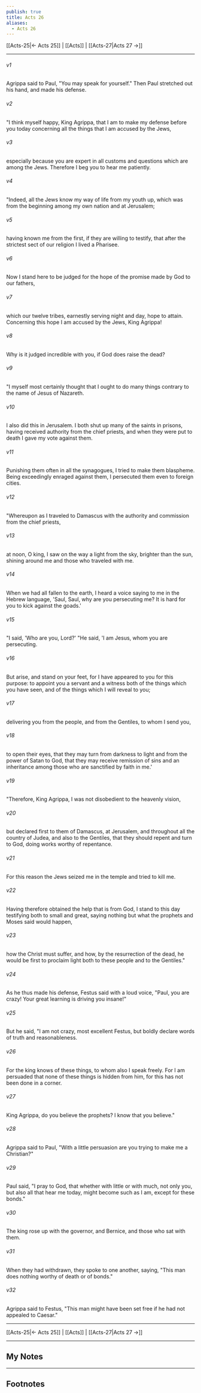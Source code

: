 ```yaml
---
publish: true
title: Acts 26
aliases:
  - Acts 26
---
```


[[Acts-25|← Acts 25]] | [[Acts]] | [[Acts-27|Acts 27 →]]
***



###### v1 
Agrippa said to Paul, "You may speak for yourself." Then Paul stretched out his hand, and made his defense. 

###### v2 
"I think myself happy, King Agrippa, that I am to make my defense before you today concerning all the things that I am accused by the Jews, 

###### v3 
especially because you are expert in all customs and questions which are among the Jews. Therefore I beg you to hear me patiently. 

###### v4 
"Indeed, all the Jews know my way of life from my youth up, which was from the beginning among my own nation and at Jerusalem; 

###### v5 
having known me from the first, if they are willing to testify, that after the strictest sect of our religion I lived a Pharisee. 

###### v6 
Now I stand here to be judged for the hope of the promise made by God to our fathers, 

###### v7 
which our twelve tribes, earnestly serving night and day, hope to attain. Concerning this hope I am accused by the Jews, King Agrippa! 

###### v8 
Why is it judged incredible with you, if God does raise the dead? 

###### v9 
"I myself most certainly thought that I ought to do many things contrary to the name of Jesus of Nazareth. 

###### v10 
I also did this in Jerusalem. I both shut up many of the saints in prisons, having received authority from the chief priests, and when they were put to death I gave my vote against them. 

###### v11 
Punishing them often in all the synagogues, I tried to make them blaspheme. Being exceedingly enraged against them, I persecuted them even to foreign cities. 

###### v12 
"Whereupon as I traveled to Damascus with the authority and commission from the chief priests, 

###### v13 
at noon, O king, I saw on the way a light from the sky, brighter than the sun, shining around me and those who traveled with me. 

###### v14 
When we had all fallen to the earth, I heard a voice saying to me in the Hebrew language, 'Saul, Saul, why are you persecuting me? It is hard for you to kick against the goads.' 

###### v15 
"I said, 'Who are you, Lord?' "He said, 'I am Jesus, whom you are persecuting. 

###### v16 
But arise, and stand on your feet, for I have appeared to you for this purpose: to appoint you a servant and a witness both of the things which you have seen, and of the things which I will reveal to you; 

###### v17 
delivering you from the people, and from the Gentiles, to whom I send you, 

###### v18 
to open their eyes, that they may turn from darkness to light and from the power of Satan to God, that they may receive remission of sins and an inheritance among those who are sanctified by faith in me.' 

###### v19 
"Therefore, King Agrippa, I was not disobedient to the heavenly vision, 

###### v20 
but declared first to them of Damascus, at Jerusalem, and throughout all the country of Judea, and also to the Gentiles, that they should repent and turn to God, doing works worthy of repentance. 

###### v21 
For this reason the Jews seized me in the temple and tried to kill me. 

###### v22 
Having therefore obtained the help that is from God, I stand to this day testifying both to small and great, saying nothing but what the prophets and Moses said would happen, 

###### v23 
how the Christ must suffer, and how, by the resurrection of the dead, he would be first to proclaim light both to these people and to the Gentiles." 

###### v24 
As he thus made his defense, Festus said with a loud voice, "Paul, you are crazy! Your great learning is driving you insane!" 

###### v25 
But he said, "I am not crazy, most excellent Festus, but boldly declare words of truth and reasonableness. 

###### v26 
For the king knows of these things, to whom also I speak freely. For I am persuaded that none of these things is hidden from him, for this has not been done in a corner. 

###### v27 
King Agrippa, do you believe the prophets? I know that you believe." 

###### v28 
Agrippa said to Paul, "With a little persuasion are you trying to make me a Christian?" 

###### v29 
Paul said, "I pray to God, that whether with little or with much, not only you, but also all that hear me today, might become such as I am, except for these bonds." 

###### v30 
The king rose up with the governor, and Bernice, and those who sat with them. 

###### v31 
When they had withdrawn, they spoke to one another, saying, "This man does nothing worthy of death or of bonds." 

###### v32 
Agrippa said to Festus, "This man might have been set free if he had not appealed to Caesar."

***
[[Acts-25|← Acts 25]] | [[Acts]] | [[Acts-27|Acts 27 →]]

---
## My Notes

---
## Footnotes